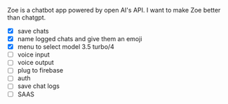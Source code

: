 Zoe is a chatbot app powered by open AI's API. I want to make Zoe better than chatgpt.

- [x]  save chats
- [x]  name logged chats and give them an emoji
- [x]  menu to select model 3.5 turbo/4
- [ ]  voice input
- [ ]  voice output
- [ ]  plug to firebase
- [ ]  auth
- [ ]  save chat logs
- [ ]  SAAS
